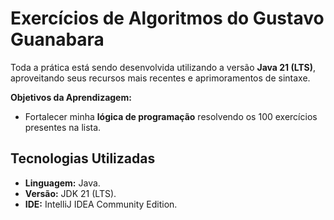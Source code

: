 # Exercícios de Algoritmos do Gustavo Guanabara
Toda a prática está sendo desenvolvida utilizando a versão **Java 21 (LTS)**, aproveitando seus recursos mais recentes e aprimoramentos de sintaxe.

**Objetivos da Aprendizagem:**

* Fortalecer minha **lógica de programação** resolvendo os 100 exercícios presentes na lista.

## Tecnologias Utilizadas

* **Linguagem:** Java.
* **Versão:** JDK 21 (LTS).
* **IDE:** IntelliJ IDEA Community Edition.
